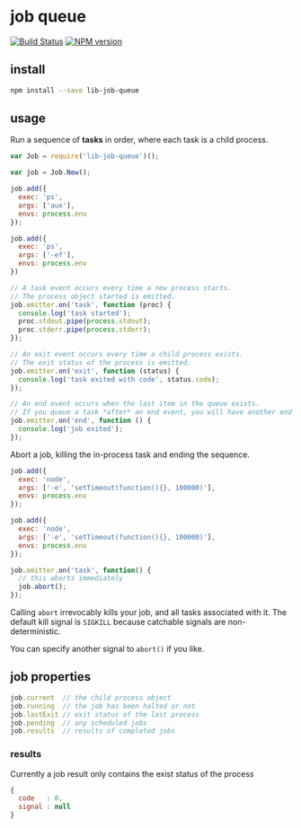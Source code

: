 # job queue

[![Build Status](https://travis-ci.org/groundwater/node-lib-job-queue.png?branch=master)](https://travis-ci.org/groundwater/node-lib-job-queue)
[![NPM version](https://badge.fury.io/js/lib-job-queue.png)](http://badge.fury.io/js/lib-job-queue)

## install

```bash
npm install --save lib-job-queue
```

## usage

Run a sequence of **tasks** in order,
where each task is a child process.

```javascript
var Job = require('lib-job-queue')();

var job = Job.New();

job.add({
  exec: 'ps',
  args: ['aux'],
  envs: process.env
});

job.add({
  exec: 'ps',
  args: ['-ef'],
  envs: process.env
})

// A task event occurs every time a new process starts.
// The process object started is emitted.
job.emitter.on('task', function (proc) {
  console.log('task started');
  proc.stdout.pipe(process.stdout);
  proc.stderr.pipe(process.stderr);
});

// An exit event occurs every time a child process exists.
// The exit status of the process is emitted.
job.emitter.on('exit', function (status) {
  console.log('task exited with code', status.code);
});

// An end event occurs when the last item in the queue exists.
// If you queue a task *after* an end event, you will have another end event.
job.emitter.on('end', function () {
  console.log('job exited');
});
```

Abort a job, killing the in-process task and ending the sequence.

```javascript
job.add({
  exec: 'node',
  args: ['-e', 'setTimeout(function(){}, 100000)'],
  envs: process.env
});

job.add({
  exec: 'node',
  args: ['-e', 'setTimeout(function(){}, 100000)'],
  envs: process.env
});

job.emitter.on('task', function() {
  // this aborts immediately
  job.abort();
});
```

Calling `abort` irrevocably kills your job, and all tasks associated with it.
The default kill signal is `SIGKILL` because catchable signals are non-deterministic.

You can specify another signal to `abort()` if you like.

## job properties

```javascript
job.current  // the child process object
job.running  // the job has been halted or not
job.lastExit // exit status of the last process
job.pending  // any scheduled jobs
job.results  // results of completed jobs
```

### results

Currently a job result only contains the exist status of the process

```javascript
{
  code   : 0,
  signal : null
}
```
